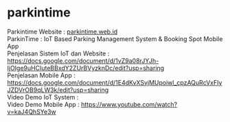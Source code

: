 # parkintime
Parkintime Website : [parkintime.web.id](https://parkintime.web.id/) <br>
ParkinTime : IoT Based Parking Management System &amp; Booking Spot Mobile App <br>
Penjelasan Sistem IoT dan Website : https://docs.google.com/document/d/1vZ9a08rJYJh-IjOIge9uHCIuteBBxdY2ZUrBVyzknDc/edit?usp=sharing <br>
Penjelasan Mobile App : https://docs.google.com/document/d/1E4dKvXSvjMUpoiwl_cpzAQuRcVxFIyJZDVrOB9qLW3k/edit?usp=sharing <br>
Video Demo IoT System : <br>
Video Demo Mobile App : https://www.youtube.com/watch?v=kaJ4QhSYe3w <br>
